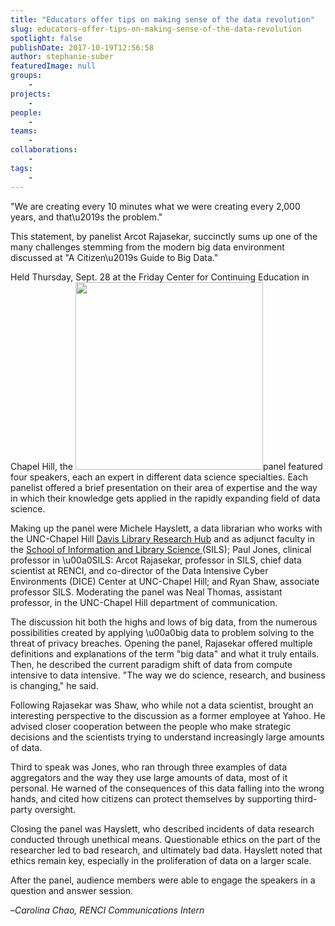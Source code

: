 ```yaml
---
title: "Educators offer tips on making sense of the data revolution"
slug: educators-offer-tips-on-making-sense-of-the-data-revolution
spotlight: false
publishDate: 2017-10-19T12:56:58
author: stephanie-suber
featuredImage: null
groups:
    - 
projects:
    - 
people:
    - 
teams: 
    - 
collaborations:
    - 
tags:
    - 
---
```

<p>"We are creating every 10 minutes what we were creating every 2,000 years, and that\u2019s the problem."</p>
<p>This statement, by panelist Arcot Rajasekar, succinctly sums up one of the many challenges stemming from the modern big data environment discussed at "A Citizen\u2019s Guide to Big Data."<!--more--></p>
<p>Held Thursday, Sept. 28 at the Friday Center for Continuing Education in Chapel Hill, the <a href="https://renci.org/wp-content/uploads/2017/10/data-sense.jpg"  rel="lightbox[roadtrip]"><img class="alignright wp-image-16835 size-full" src="https://renci.org/wp-content/uploads/2017/10/data-sense.jpg" alt="" width="300" height="300" srcset="https://renci.org/wp-content/uploads/2017/10/data-sense.jpg 300w, https://renci.org/wp-content/uploads/2017/10/data-sense-150x150.jpg 150w" sizes="(max-width: 300px) 100vw, 300px" /></a>panel featured four speakers, each an expert in different data science specialties. Each panelist offered a brief presentation on their area of expertise and the way in which their knowledge gets applied in the rapidly expanding field of data science.</p>
<p>Making up the panel were Michele Hayslett, a data librarian who works with the UNC-Chapel Hill <a href="http://library.unc.edu/hub/">Davis Library Research Hub</a> and as adjunct faculty in the <a href="https://sils.unc.edu/">School of Information and Library Science </a>(SILS); Paul Jones, clinical professor in \u00a0SILS: Arcot Rajasekar, professor in SILS, chief data scientist at RENCI, and co-director of the Data Intensive Cyber Environments (DICE) Center at UNC-Chapel Hill; and Ryan Shaw, associate professor SILS. Moderating the panel was Neal Thomas, assistant professor, in the UNC-Chapel Hill department of communication.</p>
<p>The discussion hit both the highs and lows of big data, from the numerous possibilities created by applying \u00a0big data to problem solving to the threat of privacy breaches. Opening the panel, Rajasekar offered multiple definitions and explanations of the term "big data" and what it truly entails. Then, he described the current paradigm shift of data from compute intensive to data intensive. "The way we do science, research, and business is changing," he said.</p>
<p>Following Rajasekar was Shaw, who while not a data scientist, brought an interesting perspective to the discussion as a former employee at Yahoo. He advised closer cooperation between the people who make strategic decisions and the scientists trying to understand increasingly large amounts of data.</p>
<p>Third to speak was Jones, who ran through three examples of data aggregators and the way they use large amounts of data, most of it personal. He warned of the consequences of this data falling into the wrong hands, and cited how citizens can protect themselves by supporting third-party oversight.</p>
<p>Closing the panel was Hayslett, who described incidents of data research conducted through unethical means. Questionable ethics on the part of the researcher led to bad research, and ultimately bad data. Hayslett noted that ethics remain key, especially in the proliferation of data on a larger scale.</p>
<p>After the panel, audience members were able to engage the speakers in a question and answer session.</p>
<p>&#8211;<em>Carolina Chao, RENCI Communications Intern</em></p>
<!-- AddThis Advanced Settings generic via filter on the_content --><!-- AddThis Share Buttons generic via filter on the_content -->
